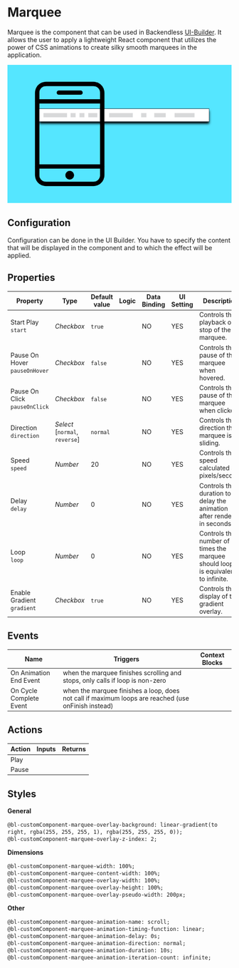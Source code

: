 # Marquee

Marquee is the component that can be used in Backendless [UI-Builder](https://backendless.com/developers/#ui-builder). It allows the user to apply a lightweight React component that utilizes the power of CSS animations to create silky smooth marquees in the application.

<p align="center">
  <img src="./thumbnail.png" alt="main thumbnail" width="780"/>
</p>

## Configuration

Configuration can be done in the UI Builder. You have to specify the content that will be displayed in the component and to which the effect will be applied.

## Properties

| Property                           | Type                                | Default value | Logic | Data Binding | UI Setting | Description                                                                        |
|------------------------------------|-------------------------------------|---------------|-------|--------------|------------|------------------------------------------------------------------------------------|
| Start Play <br> `start`            | *Checkbox*                          | `true`        |       | NO           | YES        | Controls the playback or stop of the marquee.                                      |
| Pause On Hover <br> `pauseOnHover` | *Checkbox*                          | `false`       |       | NO           | YES        | Controls the pause of the marquee when hovered.                                    |
| Pause On Click <br> `pauseOnClick` | *Checkbox*                          | `false`       |       | NO           | YES        | Controls the pause of the marquee when clicked.                                    |
| Direction <br> `direction`         | *Select* <br> [`normal`, `reverse`] | `normal`      |       | NO           | YES        | Controls the direction the marquee is sliding.                                     |
| Speed <br> `speed`                 | *Number*                            | 20            |       | NO           | YES        | Controls the speed calculated as pixels/second.                                    |
| Delay <br> `delay`                 | *Number*                            | 0             |       | NO           | YES        | Controls the duration to delay the animation after render, in seconds.             |
| Loop <br> `loop`                   | *Number*                            | 0             |       | NO           | YES        | Controls the number of times the marquee should loop, 0 is equivalent to infinite. |
| Enable Gradient <br> `gradient`    | *Checkbox*                          | `true`        |       | NO           | YES        | Controls the display of the gradient overlay.                                      |

## Events

| Name                    | Triggers                                                                                            | Context Blocks |
|-------------------------|-----------------------------------------------------------------------------------------------------|----------------|
| On Animation End Event  | when the marquee finishes scrolling and stops, only calls if loop is non-zero                       |                |
| On Cycle Complete Event | when the marquee finishes a loop, does not call if maximum loops are reached (use onFinish instead) |                |

## Actions

| Action | Inputs | Returns |
|--------|--------|---------|
| Play   |        |         |
| Pause  |        |         |

## Styles

**General**

````
@bl-customComponent-marquee-overlay-background: linear-gradient(to right, rgba(255, 255, 255, 1), rgba(255, 255, 255, 0));
@bl-customComponent-marquee-overlay-z-index: 2;
````

**Dimensions**

````
@bl-customComponent-marquee-width: 100%;
@bl-customComponent-marquee-content-width: 100%;
@bl-customComponent-marquee-overlay-width: 100%;
@bl-customComponent-marquee-overlay-height: 100%;
@bl-customComponent-marquee-overlay-pseudo-width: 200px;
````

**Other**

````
@bl-customComponent-marquee-animation-name: scroll;
@bl-customComponent-marquee-animation-timing-function: linear;
@bl-customComponent-marquee-animation-delay: 0s;
@bl-customComponent-marquee-animation-direction: normal;
@bl-customComponent-marquee-animation-duration: 10s;
@bl-customComponent-marquee-animation-iteration-count: infinite;
````
